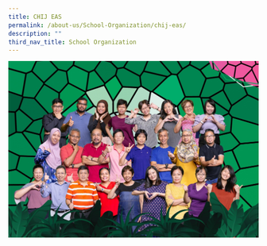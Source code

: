 ```yaml
---
title: CHIJ EAS
permalink: /about-us/School-Organization/chij-eas/
description: ""
third_nav_title: School Organization
---
```

![](/images/SUPPORT.jpg)